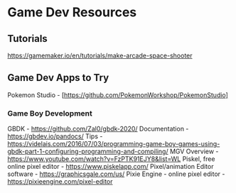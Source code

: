 # Game Dev Resources

## Tutorials

https://gamemaker.io/en/tutorials/make-arcade-space-shooter

## Game Dev Apps to Try

Pokemon Studio - [https://github.com/PokemonWorkshop/PokemonStudio]

### Game Boy Development

GBDK - https://github.com/Zal0/gbdk-2020/
Documentation - https://gbdev.io/pandocs/
Tips - https://videlais.com/2016/07/03/programming-game-boy-games-using-gbdk-part-1-configuring-programming-and-compiling/
MGV Overview - https://www.youtube.com/watch?v=FzPTK91EJY8&list=WL
Piskel, free online pixel editor - https://www.piskelapp.com/
Pixel/animation Editor software - https://graphicsgale.com/us/
Pixie Engine - online pixel editor - https://pixieengine.com/pixel-editor